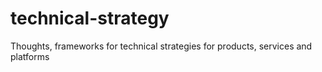 # technical-strategy
Thoughts, frameworks for technical strategies for products, services and platforms
